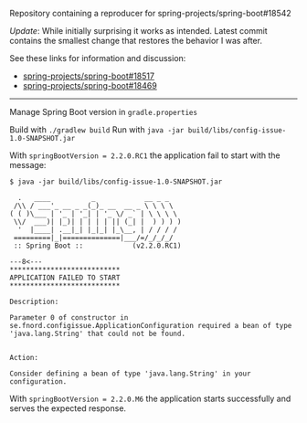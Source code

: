Repository containing a reproducer for spring-projects/spring-boot#18542

_Update_: While initially surprising it works as intended. Latest commit contains the smallest change that restores the
behavior I was after.

See these links for information and discussion:
* [spring-projects/spring-boot#18517](//github.com/spring-projects/spring-boot/issues/18517)
* [spring-projects/spring-boot#18469](//github.com/spring-projects/spring-boot/issues/18469)

---

Manage Spring Boot version in `gradle.properties`

Build with `./gradlew build`
Run with `java -jar build/libs/config-issue-1.0-SNAPSHOT.jar`

With `springBootVersion = 2.2.0.RC1` the application fail to start with the message:

```
$ java -jar build/libs/config-issue-1.0-SNAPSHOT.jar

  .   ____          _            __ _ _
 /\\ / ___'_ __ _ _(_)_ __  __ _ \ \ \ \
( ( )\___ | '_ | '_| | '_ \/ _` | \ \ \ \
 \\/  ___)| |_)| | | | | || (_| |  ) ) ) )
  '  |____| .__|_| |_|_| |_\__, | / / / /
 =========|_|==============|___/=/_/_/_/
 :: Spring Boot ::            (v2.2.0.RC1)

---8<---
***************************
APPLICATION FAILED TO START
***************************

Description:

Parameter 0 of constructor in se.fnord.configissue.ApplicationConfiguration required a bean of type 'java.lang.String' that could not be found.


Action:

Consider defining a bean of type 'java.lang.String' in your configuration.

```

With `springBootVersion = 2.2.0.M6` the application starts successfully and serves the expected response.
